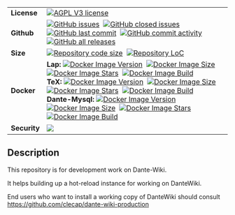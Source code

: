 <table border=0 style="border-collapse: collapse;">
  <tr>
    <td><b>License</b></td>
    <td><a href=""><img alt="AGPL V3 license" src="https://img.shields.io/badge/License-AGPL%20v3-blue.svg"></a></td>
  </tr>
  <tr>
    <td><b>Github</b></td>
    <td><a href=""><img alt="GitHub issues" src="https://img.shields.io/github/issues/clecap/dante-wiki"></a>&nbsp;
<a href=""><img alt="GitHub closed issues" src="https://img.shields.io/github/issues-closed/clecap/dante-wiki"></a>&nbsp;
<a href=""><img alt="GitHub last commit" src="https://img.shields.io/github/last-commit/clecap/dante-wiki"></a>&nbsp;
<a href=""><img alt="GitHub commit activity" src="https://img.shields.io/github/commit-activity/m/clecap/dante-wiki"></a>&nbsp;
<a href=""><img alt="GitHub all releases" src="https://img.shields.io/github/downloads/clecap/dante-wiki/total"></a></td>
  </tr>
  <tr>
    <td><b>Size</b></td>
    <td>
      <a href=""><img alt="Repository code size" src="https://img.shields.io/github/languages/code-size/clecap/dante-wiki"></a>&nbsp;
      <a href=""><img alt="Repository LoC" src="https://sloc.xyz/github/clecap/dante-wiki/"></a></td>
  </tr>
  <tr>
    <td><b>Docker</b></td>
    <td>
      <b>Lap: </b><a href=""><img alt="Docker Image Version" src="https://img.shields.io/docker/v/clecap/lap?sort=date&label=Pulls"></a>&nbsp;
      <a href=""><img alt="Docker Image Size"    src="https://img.shields.io/docker/image-size/clecap/lap?sort=date&label=Size"></a>&nbsp;
      <a href=""><img alt="Docker Image Stars"   src="https://img.shields.io/docker/stars/clecap/lap"></a>&nbsp;
      <a href=""><img alt="Docker Image Build"   src="https://img.shields.io/docker/automated/clecap/lap"></a><br>
      <b>TeX: </b><a href=""><img alt="Docker Image Version" src="https://img.shields.io/docker/v/clecap/tex?sort=date&label=Pulls"></a>&nbsp;
      <a href=""><img alt="Docker Image Size"    src="https://img.shields.io/docker/image-size/clecap/tex?sort=date&label=Size"></a>&nbsp;
      <a href=""><img alt="Docker Image Stars"   src="https://img.shields.io/docker/stars/clecap/tex"></a>&nbsp;
      <a href=""><img alt="Docker Image Build"   src="https://img.shields.io/docker/automated/clecap/tex"></a><br>
      <b>Dante-Mysql: </b><a href=""><img alt="Docker Image Version" src="https://img.shields.io/docker/v/clecap/dante-mysql?sort=date&label=Pulls"></a>&nbsp;
      <a href=""><img alt="Docker Image Size"    src="https://img.shields.io/docker/image-size/clecap/dante-mysql?sort=date&label=Size"></a>&nbsp;
      <a href=""><img alt="Docker Image Stars"   src="https://img.shields.io/docker/stars/clecap/dante-mysql"></a>&nbsp;
      <a href=""><img alt="Docker Image Build"   src="https://img.shields.io/docker/automated/clecap/dante-mysql"></a>
    </td>
  </tr>
  <tr>
     <td><b>Security</b></td>
     <td>
       <a href="https://github.com/clecap/dante-wiki/blob/master/doc/sbom.json"><img src="https://img.shields.io/badge/SBOM-available-brightgreen?label=SBOM%20of%20lap">
    </td>
  </tr>
</table>



## Description

This repository is for development work on Dante-Wiki.

It helps building up a hot-reload instance for working on DanteWiki.

End users who want to install a working copy of DanteWiki should consult https://github.com/clecap/dante-wiki-production



